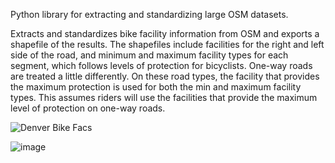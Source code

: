 Python library for extracting and standardizing large OSM datasets.

Extracts and standardizes bike facility information from OSM and exports a shapefile of the results. The shapefiles include facilities for the right and left side of the road, and minimum and maximum facility types for each segment, which follows levels of protection for bicyclists. One-way roads are treated a little differently. On these road types, the facility that provides the maximum protection is used for both the min and maximum facility types. This assumes riders will use the facilities that provide the maximum level of protection on one-way roads. 

![Denver Bike Facs](https://user-images.githubusercontent.com/22425199/218263077-a6554521-5697-40fa-824e-1051c4b46009.png)

![image](https://user-images.githubusercontent.com/22425199/218263087-fe33097f-ae0b-4449-9c7d-3e9585d0d560.png)
